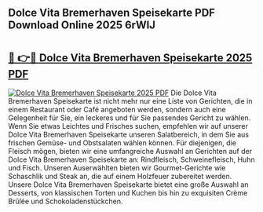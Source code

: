 ## Dolce Vita Bremerhaven Speisekarte PDF Download Online 2025 6rWIJ

# <h2><a href="http://gcacpx5.nevu.top/?p=Dolce+Vita+Bremerhaven+Speisekarte">🔗 👉🔴 Dolce Vita Bremerhaven Speisekarte 2025 PDF</a></h2>

[![Dolce Vita Bremerhaven Speisekarte 2025 PDF](https://i.imgur.com/dBaPXMq.png)](http://gcacpx5.nevu.top/?p=Dolce+Vita+Bremerhaven+Speisekarte)
Die Dolce Vita Bremerhaven Speisekarte ist nicht mehr nur eine Liste von Gerichten, die in einem Restaurant oder Café angeboten werden, sondern auch eine Gelegenheit für Sie, ein leckeres und für Sie passendes Gericht zu wählen. Wenn Sie etwas Leichtes und Frisches suchen, empfehlen wir auf unserer Dolce Vita Bremerhaven Speisekarte unseren Salatbereich, in dem Sie aus frischen Gemüse- und Obstsalaten wählen können. Für diejenigen, die Fleisch mögen, bieten wir eine umfangreiche Auswahl an Gerichten auf der Dolce Vita Bremerhaven Speisekarte an: Rindfleisch, Schweinefleisch, Huhn und Fisch. Unseren Auserwählten bieten wir Gourmet-Gerichte wie Schaschlik und Steak an, die auf einem Holzfeuer zubereitet werden. Unsere Dolce Vita Bremerhaven Speisekarte bietet eine große Auswahl an Desserts, von klassischen Torten und Kuchen bis hin zu exquisiten Crème Brûlée und Schokoladenstückchen.
